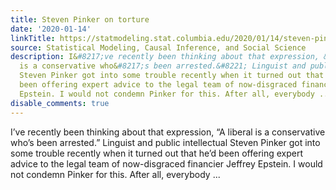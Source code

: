 ```yaml
---
title: Steven Pinker on torture
date: '2020-01-14'
linkTitle: https://statmodeling.stat.columbia.edu/2020/01/14/steven-pinker-on-torture/
source: Statistical Modeling, Causal Inference, and Social Science
description: I&#8217;ve recently been thinking about that expression, &#8220;A liberal
  is a conservative who&#8217;s been arrested.&#8221; Linguist and public intellectual
  Steven Pinker got into some trouble recently when it turned out that he&#8217;d
  been offering expert advice to the legal team of now-disgraced financier Jeffrey
  Epstein. I would not condemn Pinker for this. After all, everybody ...
disable_comments: true
---
```

I&#8217;ve recently been thinking about that expression, &#8220;A liberal is a conservative who&#8217;s been arrested.&#8221; Linguist and public intellectual Steven Pinker got into some trouble recently when it turned out that he&#8217;d been offering expert advice to the legal team of now-disgraced financier Jeffrey Epstein. I would not condemn Pinker for this. After all, everybody ...